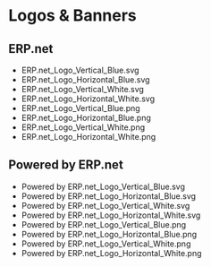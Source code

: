 # Logos & Banners
		

## ERP.net
		

* ERP.net_Logo_Vertical_Blue.svg 
* ERP.net_Logo_Horizontal_Blue.svg
* ERP.net_Logo_Vertical_White.svg
* ERP.net_Logo_Horizontal_White.svg
* ERP.net_Logo_Vertical_Blue.png
* ERP.net_Logo_Horizontal_Blue.png
* ERP.net_Logo_Vertical_White.png
* ERP.net_Logo_Horizontal_White.png
		

## Powered by ERP.net
		

* Powered by ERP.net_Logo_Vertical_Blue.svg 
* Powered by ERP.net_Logo_Horizontal_Blue.svg
* Powered by ERP.net_Logo_Vertical_White.svg
* Powered by ERP.net_Logo_Horizontal_White.svg
* Powered by ERP.net_Logo_Vertical_Blue.png
* Powered by ERP.net_Logo_Horizontal_Blue.png
* Powered by ERP.net_Logo_Vertical_White.png
* Powered by ERP.net_Logo_Horizontal_White.png

